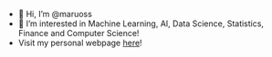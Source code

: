 - 👋 Hi, I’m @maruoss
- 👀 I’m interested in Machine Learning, AI, Data Science, Statistics, Finance and Computer Science!
- Visit my personal webpage [here]([maruoss.github.io](https://maruoss.github.io/))!

<!---
maruoss/maruoss is a ✨ special ✨ repository because its `README.md` (this file) appears on your GitHub profile.
You can click the Preview link to take a look at your changes.
--->
